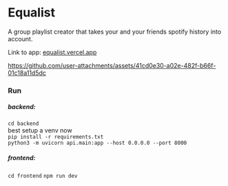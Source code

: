 # Equalist
A group playlist creator that takes your and your friends spotify history into account.

Link to app: [equalist.vercel.app](https://equalist.vercel.app/)

https://github.com/user-attachments/assets/41cd0e30-a02e-482f-b66f-01c18a11d5dc


### Run
##### backend: 

```cd backend``` \
best setup a venv now \
```pip install -r requirements.txt``` \
```python3 -m uvicorn api.main:app --host 0.0.0.0 --port 8000```


##### frontend: 
```cd frontend```
```npm run dev```
